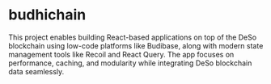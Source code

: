 # budhichain
This project enables building React-based applications on top of the DeSo blockchain using low-code platforms like Budibase, along with modern state management tools like Recoil and React Query. The app focuses on performance, caching, and modularity while integrating DeSo blockchain data seamlessly.
